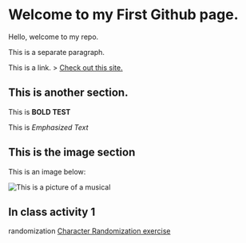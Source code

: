 # Welcome to my First Github page.

Hello, welcome to my repo.

This is a separate paragraph.

This is a link. > [Check out this site.](https://maps.google.com)

## This is another section.

This is **BOLD TEST**

This is *Emphasized Text*

## This is the image section

This is an image below:

![This is a picture of a musical](https://assets.playbill.com/editorial/_articleLeadImage/411582297c1eb503a8cfe193bea75a4c-the-phantom-of-the-opera-broadway-kaley-ann-voorhees-ben-crawford-2019-hr.jpg)

## In class activity 1
randomization
[Character Randomization  exercise](Exercise1/index.html)
